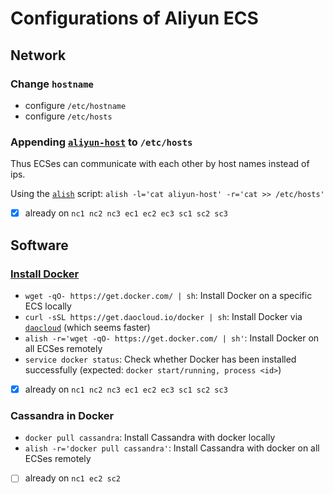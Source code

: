 # Configurations of Aliyun ECS

## Network

### Change `hostname`
- configure `/etc/hostname` 
- configure `/etc/hosts`

### Appending [`aliyun-host`](https://github.com/hengxin/aliyun-projects/blob/master/aliyun-ecs/aliyun-hosts) to `/etc/hosts`

Thus ECSes can communicate with each other by host names instead of ips.

Using the [`alish`](https://github.com/hengxin/aliyun-projects/blob/master/aliyun-scripts/alish) script: `alish -l='cat aliyun-host' -r='cat >> /etc/hosts'`

- [x] already on `nc1 nc2 nc3 ec1 ec2 ec3 sc1 sc2 sc3`

## Software

### [Install Docker](https://github.com/hengxin/cheat-sheets/tree/master/docker-cheat-sheets)
- `wget -qO- https://get.docker.com/ | sh`: Install Docker on a specific ECS locally
- `curl -sSL https://get.daocloud.io/docker | sh`: Install Docker via [`daocloud`](https://dashboard.daocloud.io/) (which seems faster)
- `alish -r='wget -qO- https://get.docker.com/ | sh'`: Install Docker on all ECSes remotely
- `service docker status`: Check whether Docker has been installed successfully (expected: `docker start/running, process <id>`)

- [x] already on `nc1 nc2 nc3 ec1 ec2 ec3 sc1 sc2 sc3`

### Cassandra in Docker
- `docker pull cassandra`: Install Cassandra with docker locally
- `alish -r='docker pull cassandra'`: Install Cassandra with docker on all ECSes remotely
- [ ] already on `nc1 ec2 sc2`
